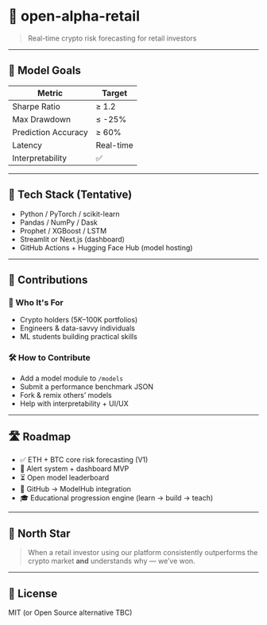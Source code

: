# 🧠 open-alpha-retail

> Real-time crypto risk forecasting for retail investors

---

## 🧪 Model Goals

| Metric              | Target     |
|---------------------|------------|
| Sharpe Ratio        | ≥ 1.2      |
| Max Drawdown        | ≤ -25%     |
| Prediction Accuracy | ≥ 60%      |
| Latency             | Real-time  |
| Interpretability    | ✅          |

---

## 🧠 Tech Stack (Tentative)

- Python / PyTorch / scikit-learn  
- Pandas / NumPy / Dask  
- Prophet / XGBoost / LSTM  
- Streamlit or Next.js (dashboard)  
- GitHub Actions + Hugging Face Hub (model hosting)  

---

## 🧬 Contributions

### 👥 Who It's For
- Crypto holders ($5K–$100K portfolios)  
- Engineers & data-savvy individuals  
- ML students building practical skills  

### 🛠️ How to Contribute
- Add a model module to `/models`  
- Submit a performance benchmark JSON  
- Fork & remix others’ models  
- Help with interpretability + UI/UX  

---

## 🛣️ Roadmap

- ✅ ETH + BTC core risk forecasting (V1)  
- 🚧 Alert system + dashboard MVP  
- ⏳ Open model leaderboard  
- 🔗 GitHub → ModelHub integration  
- 🎓 Educational progression engine (learn → build → teach)  

---

## 🧭 North Star

> When a retail investor using our platform consistently outperforms the crypto market **and** understands why — we’ve won.

---

## 📜 License

MIT (or Open Source alternative TBC)
